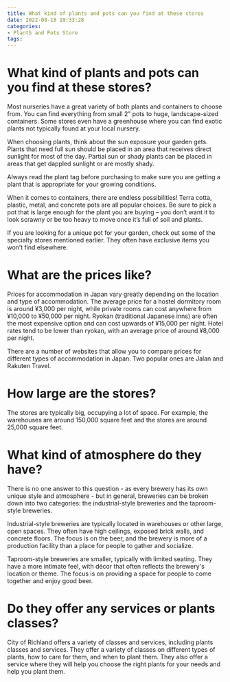 ```yaml
---
title: What kind of plants and pots can you find at these stores 
date: 2022-08-18 19:33:28
categories:
- PlantS and Pots Store
tags:
---
```



#  What kind of plants and pots can you find at these stores? 

Most nurseries have a great variety of both plants and containers to choose from. You can find everything from small 2” pots to huge, landscape-sized containers. Some stores even have a greenhouse where you can find exotic plants not typically found at your local nursery.

When choosing plants, think about the sun exposure your garden gets. Plants that need full sun should be placed in an area that receives direct sunlight for most of the day. Partial sun or shady plants can be placed in areas that get dappled sunlight or are mostly shady.

Always read the plant tag before purchasing to make sure you are getting a plant that is appropriate for your growing conditions.

When it comes to containers, there are endless possibilities! Terra cotta, plastic, metal, and concrete pots are all popular choices. Be sure to pick a pot that is large enough for the plant you are buying – you don’t want it to look scrawny or be too heavy to move once it’s full of soil and plants.

If you are looking for a unique pot for your garden, check out some of the specialty stores mentioned earlier. They often have exclusive items you won’t find elsewhere.

#  What are the prices like? 

Prices for accommodation in Japan vary greatly depending on the location and type of accommodation. The average price for a hostel dormitory room is around ¥3,000 per night, while private rooms can cost anywhere from ¥10,000 to ¥50,000 per night. Ryokan (traditional Japanese inns) are often the most expensive option and can cost upwards of ¥15,000 per night. Hotel rates tend to be lower than ryokan, with an average price of around ¥8,000 per night. 

There are a number of websites that allow you to compare prices for different types of accommodation in Japan. Two popular ones are Jalan and Rakuten Travel.

#  How large are the stores? 
The stores are typically big, occupying a lot of space. For example, the warehouses are around 150,000 square feet and the stores are around 25,000 square feet.

#  What kind of atmosphere do they have? 

There is no one answer to this question - as every brewery has its own unique style and atmosphere - but in general, breweries can be broken down into two categories: the industrial-style breweries and the taproom-style breweries.

Industrial-style breweries are typically located in warehouses or other large, open spaces. They often have high ceilings, exposed brick walls, and concrete floors. The focus is on the beer, and the brewery is more of a production facility than a place for people to gather and socialize.

Taproom-style breweries are smaller, typically with limited seating. They have a more intimate feel, with décor that often reflects the brewery's location or theme. The focus is on providing a space for people to come together and enjoy good beer.

#  Do they offer any services or plants classes?

City of Richland offers a variety of classes and services, including plants classes and services. They offer a variety of classes on different types of plants, how to care for them, and when to plant them. They also offer a service where they will help you choose the right plants for your needs and help you plant them.